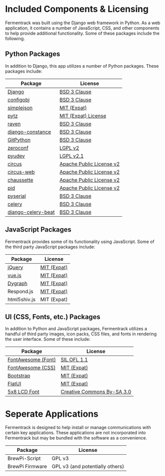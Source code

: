 # Included Components & Licensing

Fermentrack was built using the Django web framework in Python. As a web application, it contains a number of JavaScript, CSS, and other components to help provide additional functionality. Some of these packages include the following.



## Python Packages

In addition to Django, this app utilizes a number of Python packages. These packages include:

| Package                                                                     	| License                                                                                           	|
|-----------------------------------------------------------------------------	|---------------------------------------------------------------------------------------------------	|
| [Django](https://www.djangoproject.com/foundation/faq/)                     	| [BSD 3 Clause](https://github.com/django/django/blob/master/LICENSE)                              	|
| [configobj](https://pypi.python.org/pypi/configobj/5.0.6)                   	| [BSD 3 Clause](https://github.com/DiffSK/configobj/blob/master/LICENSE)                           	|
| [simplejson](https://pypi.python.org/pypi/simplejson/3.10.0)                	| [MIT (Expat)](https://github.com/simplejson/simplejson/blob/master/LICENSE.txt)                   	|
| [pytz](https://pypi.python.org/pypi/pytz/2016.10)                           	| [MIT (Expat) License](http://pythonhosted.org/pytz/#license)                                      	|
| [raven](https://sentry.io/)                                                 	| [BSD 3 Clause](https://github.com/getsentry/raven-python/blob/master/LICENSE)                     	|
| [django-constance](https://pypi.python.org/pypi/django-constance)           	| [BSD 3 Clause](https://github.com/jazzband/django-constance/blob/master/LICENSE)                  	|
| [GitPython](https://pypi.python.org/pypi/GitPython/2.1.1)                   	| [BSD 3 Clause](https://github.com/gitpython-developers/GitPython/blob/master/LICENSE)             	|
| [zeroconf](https://pypi.python.org/pypi/zeroconf)                           	| [LGPL v2](https://github.com/jstasiak/python-zeroconf/blob/master/COPYING)                        	|
| [pyudev](https://pyudev.readthedocs.io/en/latest/)                          	| [LGPL v2.1](https://pyudev.readthedocs.io/en/latest/licencing.html)                                 	|
| [circus](http://circus.readthedocs.io/en/latest/copyright/)                 	| [Apache Public License v2](http://www.apache.org/licenses/LICENSE-2.0)                             	|
| [circus-web](http://circus.readthedocs.io/en/latest/copyright/)             	| [Apache Public License v2](http://www.apache.org/licenses/LICENSE-2.0)                            	|
| [chaussette](https://github.com/circus-tent/chaussette/blob/master/LICENSE) 	| [Apache Public License v2](http://www.apache.org/licenses/LICENSE-2.0)                            	|
| [pid](https://pypi.python.org/pypi/pid/2.1.1)                               	| [Apache Public License v2](https://github.com/trbs/pid/blob/master/LICENSE)                       	|
| [pyserial](https://pypi.python.org/pypi/pyserial/3.2.1)                     	| [BSD 3 Clause](https://github.com/pyserial/pyserial/blob/master/LICENSE.txt)                      	|
| [celery](http://www.celeryproject.org/)                                   	| [BSD 3 Clause](https://github.com/celery/celery/blob/master/LICENSE)                              	|
| [django-celery-beat](http://django-celery-beat.readthedocs.io/en/latest/)  	| [BSD 3 Clause](https://github.com/celery/django-celery-beat/blob/master/LICENSE)                    	|


## JavaScript Packages

Fermentrack provides some of its functionality using JavaScript. Some of the third party JavaScript packages include:


| Package                                   	| License                                                                     	|
|-------------------------------------------	|-----------------------------------------------------------------------------	|
| [jQuery](https://jquery.com/)             	| [MIT (Expat)](https://github.com/jquery/jquery/blob/master/LICENSE.txt)     	|
| [vue.js](https://vuejs.org/)              	| [MIT (Expat)](https://opensource.org/licenses/MIT)                          	|
| [Dygraph](http://dygraphs.com/legal.html) 	| [MIT (Expat)](https://github.com/danvk/dygraphs/blob/master/LICENSE.txt)    	|
| Respond.js                                	| [MIT (Expat)](https://github.com/scottjehl/Respond/blob/master/LICENSE-MIT) 	|
| html5shiv.js                              	| MIT (Expat)                                                                 	|



## UI (CSS, Fonts, etc.) Packages

In addition to Python and JavaScript packages, Fermentrack utilizes a handful of third party images, icon packs, CSS files, and fonts in rendering the user interface. Some of these include:


| Package                                                                                	| License                                                                       	|
|----------------------------------------------------------------------------------------	|-------------------------------------------------------------------------------	|
| [FontAwesome (Font)](http://fontawesome.io/license/)                                   	| [SIL OFL 1.1](http://scripts.sil.org/OFL)                                     	|
| [FontAwesome (CSS)](http://fontawesome.io/license/)                                    	| [MIT (Expat)](http://opensource.org/licenses/mit-license.html)                	|
| [Bootstrap](http://getbootstrap.com/getting-started/#license-faqs)                     	| [MIT (Expat)](https://github.com/twbs/bootstrap/blob/master/LICENSE)          	|
| [FlatUI](https://designmodo.com/)                                                      	| [MIT (Expat)](https://github.com/designmodo/Flat-UI)                          	|
| [5x8 LCD Font](https://fontstruct.com/fontstructions/show/310233/5x8_lcd_hd44780u_a02) 	| [Creative Commons By-SA 3.0](https://creativecommons.org/licenses/by-sa/3.0/) 	|



# Seperate Applications

Fermentrack is designed to help install or manage communications with certain key applications. These applications are not incorporated into Fermentrack but may be bundled with the software as a convenience.

| Package         	| License                         	|
|-----------------	|---------------------------------	|
| BrewPi-Script   	| GPL v3                          	|
| BrewPi Firmware 	| GPL v3 (and potentially others) 	|

